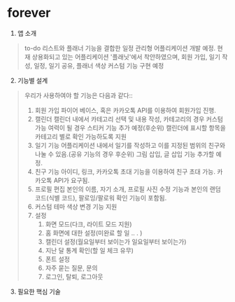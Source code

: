 forever
========

1. 앱 소개
>to-do 리스트와 플래너 기능을 결합한 일정 관리형 어플리케이션 개발 예정. 현재 상용화되고 있는 어플리케이션 '플래닛'에서 착안하였으며, 회원 가입, 일기 작성, 일정, 일기 공유, 플래너 색상 커스텀 기능 구현 예정

2. 기능별 설계
>우리가 사용하여야 할 기능은 다음과 같다::
> 1. 회원 가입
>    파이어 베이스, 혹은 카카오톡 API를 이용하여 회원가입 진행.
> 2. 캘린더
>    캘린더 내에서 카테고리 선택 및 내용 작성, 카테고리의 경우 커스텀 가능
>    여력이 될 경우 스티커 기능 추가 예정(후순위)
>    캘린더에 표시할 항목을 카테고리 별로 확인 가능하도록 지원
> 4. 일기 기능
>    어플리케이션 내에서 일기를 작성하고 이를 지정된 범위의 친구와 나눌 수 있음.(공유 기능의 경우 후순위)
>    그림 삽입, 글 삽입 기능 추가할 예정.
> 5. 친구 기능
>    아이디, 링크, 카카오톡 초대 기능을 이용하여 친구 초대 가능. 카카오톡 API가 요구됨.
> 6. 프로필 편집
>    본인의 이름, 자기 소개, 프로필 사진 수정 기능과 본인의 랜덤 코드(식별 코드), 팔로잉/팔로워 확인 기능이 포함됨.
> 7. 커스텀
>    테마 색상 변경 기능 지원
> 8. 설정
>    1. 화면 모드(다크, 라이트 모드 지원)
>    2. 홈 화면에 대한 설정(미완료 할 일 .. . )
>    3. 캘린더 설정(월요일부터 보이는가 일요일부터 보이는가)
>    4. 지난 달 통계 확인(할 일 체크 유무)
>    5. 폰트 설정
>    6. 자주 묻는 질문, 문의
>    7. 로그인, 탈퇴, 로그아웃

3. 필요한 핵심 기술
